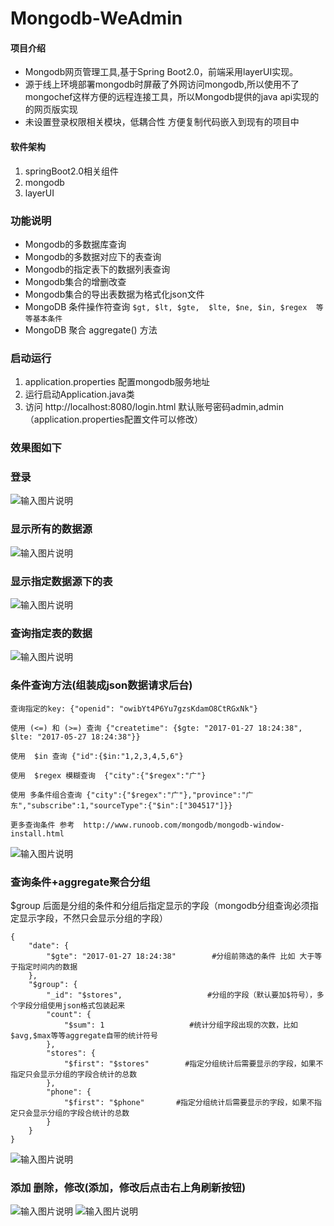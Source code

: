#  Mongodb-WeAdmin

#### 项目介绍
- Mongodb网页管理工具,基于Spring Boot2.0，前端采用layerUI实现。
- 源于线上环境部署mongodb时屏蔽了外网访问mongodb,所以使用不了mongochef这样方便的远程连接工具，所以Mongodb提供的java api实现的的网页版实现
- 未设置登录权限相关模块，低耦合性 方便复制代码嵌入到现有的项目中


#### 软件架构
1. springBoot2.0相关组件
1. mongodb
1. layerUI

### 功能说明
- Mongodb的多数据库查询
- Mongodb的多数据对应下的表查询
- Mongodb的指定表下的数据列表查询
- Mongodb集合的增删改查
- Mongodb集合的导出表数据为格式化json文件
- MongoDB 条件操作符查询 ` $gt, $lt, $gte,  $lte, $ne, $in, $regex  等等基本条件 `
- MongoDB 聚合 aggregate() 方法

### 启动运行
1. application.properties 配置mongodb服务地址
1. 运行启动Application.java类
1. 访问 http://localhost:8080/login.html 默认账号密码admin,admin（application.properties配置文件可以修改）

### 效果图如下

### 登录
![输入图片说明](https://images.gitee.com/uploads/images/2018/1121/153436_4417ccb3_1478371.png "屏幕截图.png")

### 显示所有的数据源
![输入图片说明](https://images.gitee.com/uploads/images/2018/1121/153510_5e5a9d49_1478371.png "屏幕截图.png")

### 显示指定数据源下的表
![输入图片说明](https://images.gitee.com/uploads/images/2018/1121/153553_91a7ba66_1478371.png "屏幕截图.png")

### 查询指定表的数据
![输入图片说明](https://images.gitee.com/uploads/images/2018/1121/153736_3c90aafc_1478371.png "屏幕截图.png")


### 条件查询方法(组装成json数据请求后台)
```
查询指定的key: {"openid": "owibYt4P6Yu7gzsKdamO8CtRGxNk"}

使用 (<=) 和 (>=) 查询 {"createtime": {$gte: "2017-01-27 18:24:38", $lte: "2017-05-27 18:24:38"}}

使用  $in 查询 {"id":{$in:"1,2,3,4,5,6"}

使用  $regex 模糊查询  {"city":{"$regex":"广"}

使用 多条件组合查询 {"city":{"$regex":"广"},"province":"广东","subscribe":1,"sourceType":{"$in":["304517"]}}

更多查询条件 参考  http://www.runoob.com/mongodb/mongodb-window-install.html
```
![输入图片说明](https://images.gitee.com/uploads/images/2018/1121/102443_d1388d16_1478371.png "屏幕截图.png")


### 查询条件+aggregate聚合分组
$group 后面是分组的条件和分组后指定显示的字段（mongodb分组查询必须指定显示字段，不然只会显示分组的字段）
```
{
	"date": {
		"$gte": "2017-01-27 18:24:38"        #分组前筛选的条件 比如 大于等于指定时间内的数据
	},
	"$group": {
		"_id": "$stores",                   #分组的字段（默认要加$符号），多个字段分组使用json格式包装起来
		"count": {
			"$sum": 1                   #统计分组字段出现的次数，比如$avg,$max等等aggregate自带的统计符号
		},
		"stores": {
			"$first": "$stores"        #指定分组统计后需要显示的字段，如果不指定只会显示分组的字段合统计的总数
		},
		"phone": {
			"$first": "$phone"       #指定分组统计后需要显示的字段，如果不指定只会显示分组的字段合统计的总数
		}
	}
}
```
![输入图片说明](https://images.gitee.com/uploads/images/2018/1122/125607_6d3cf2c0_1478371.png "屏幕截图.png")



### 添加 删除，修改(添加，修改后点击右上角刷新按钮)
![输入图片说明](https://images.gitee.com/uploads/images/2018/1121/102729_8c3892a1_1478371.png "屏幕截图.png")
![输入图片说明](https://images.gitee.com/uploads/images/2018/1121/102746_e486eb86_1478371.png "屏幕截图.png")
